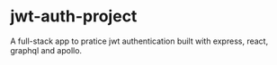 # jwt-auth-project

A full-stack app to pratice jwt authentication built with express, react, graphql and apollo.
